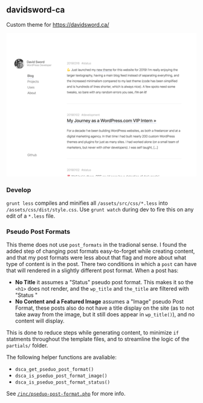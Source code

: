 ## davidsword-ca

Custom theme for https://davidsword.ca/

![screenshot](screenshot.png)

### Develop

`grunt less` compiles and minifies all `/assets/src/css/*.less` into `/assets/css/dist/style.css`. Use `grunt watch` during dev to fire this on any edit of a `*.less` file.

### Pseudo Post Formats

This theme does not use `post_formats` in the tradional sense. I found the added step of changing post formats easy-to-forget while creating content, and that my post formats were less about that flag and more about what type of content is in the post. There two conditions in which a `post` can have that will rendered in a slightly different post format. When a post has:

- **No Title** it assumes a "Status" pseudo post format. This makes it so the `<h1>` does not render, and the `wp_title` and `the_title` are filtered with "Status <id>"
- **No Content and a Featured Image** assumes a "Image" pseudo Post Format, these posts also do not have a title display on the site (as to not take away from the image, but it still does appear in `wp_title()`), and no content will display.

This is done to reduce steps while generating content, to minimize `if` statments throughout the template files, and to streamline the logic of the `partials/` folder.

The following helper functions are avaliable:
* `dsca_get_pseduo_post_format()`
* `dsca_is_pseduo_post_format_image()`
* `dsca_is_pseduo_post_format_status()`

See [`/inc/pseduo-post-format.php`](inc/pseduo-post-format.php) for more info.